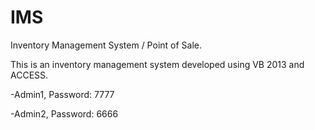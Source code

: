 # IMS
Inventory Management System / Point of Sale.

This is an inventory management system developed using VB 2013 and ACCESS.

-Admin1, Password: 7777

-Admin2, Password: 6666
